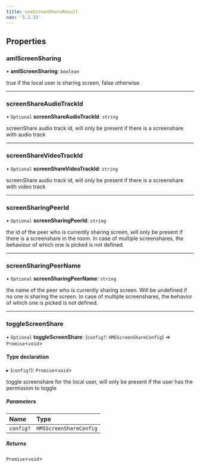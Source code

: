 ```yaml
---
title: useScreenShareResult
nav: '5.2.15'
---
```


## Properties

### amIScreenSharing

• **amIScreenSharing**: `boolean`

true if the local user is sharing screen, false otherwise

---

### screenShareAudioTrackId

• `Optional` **screenShareAudioTrackId**: `string`

screenShare audio track id, will only be present if there is a screenshare with audio track

---

### screenShareVideoTrackId

• `Optional` **screenShareVideoTrackId**: `string`

screenShare audio track id, will only be present if there is a screenshare with video track

---

### screenSharingPeerId

• `Optional` **screenSharingPeerId**: `string`

the id of the peer who is currently sharing screen, will only be present if there is a screenshare in the room.
In case of multiple screenshares, the behaviour of which one is picked is not defined.

---

### screenSharingPeerName

• `Optional` **screenSharingPeerName**: `string`

the name of the peer who is currently sharing screen. Will be undefined if no one is sharing the screen.
In case of multiple screenshares, the behavior of which one is picked is not defined.

---

### toggleScreenShare

• `Optional` **toggleScreenShare**: (`config?`: `HMSScreenShareConfig`) => `Promise`<`void`\>

#### Type declaration

▸ (`config?`): `Promise`<`void`\>

toggle screenshare for the local user, will only be present if the user has the permission to toggle

##### Parameters

| Name      | Type                   |
| :-------- | :--------------------- |
| `config?` | `HMSScreenShareConfig` |

##### Returns

`Promise`<`void`\>
